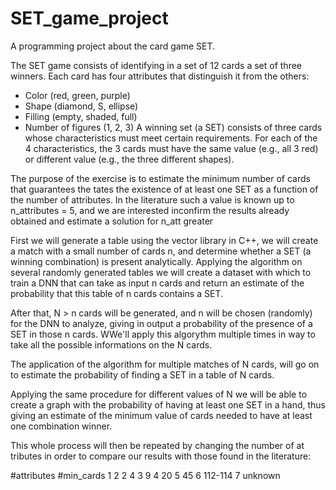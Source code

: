 # SET_game_project
A programming project about the card game SET.

The SET game consists of identifying in a set of 12 cards a set of three winners. Each card has four attributes that distinguish it from the others:
 - Color (red, green, purple)
 - Shape (diamond, S, ellipse)
 - Filling (empty, shaded, full)
 - Number of figures (1, 2, 3)
A winning set (a SET) consists of three cards whose characteristics must meet certain requirements. For each of the 4 characteristics, the 3 cards
must have the same value (e.g., all 3 red) or different value (e.g., the three different shapes).

The purpose of the exercise is to estimate the minimum number of cards that guarantees the tates the existence of at least one SET as a function of the number of attributes.
In the literature such a value is known up to n_attributes = 5, and we are interested inconfirm the results already obtained and estimate a solution for n_att greater

First we will generate a table using the vector library in C++, we will create a match with a small number of cards n, and determine whether
a SET (a winning combination) is present analytically. Applying the algorithm on several randomly generated tables we will create a dataset with which to
train a DNN that can take as input n cards and return an estimate of the probability that this table of n cards contains a SET.
 
After that, N > n cards will be generated, and n will be chosen (randomly) for the DNN to analyze, giving in output a probability of the presence of a SET in those n cards.
WWe'll apply this algorythm multiple times in way to take all the possible informations on the N cards.

The application of the algorithm for multiple matches of N cards, will go on to estimate the probability of finding a SET in a table of N cards.

Applying the same procedure for different values of N we will be able to create a graph with the probability of having at least one SET in a hand, thus giving an
estimate of the minimum value of cards needed to have at least one combination winner.

This whole process will then be repeated by changing the number of at tributes in order to compare our results with those found in the literature:

#attributes    #min_cards
1               2
2               4
3               9
4               20
5               45
6               112-114
7               unknown
    
